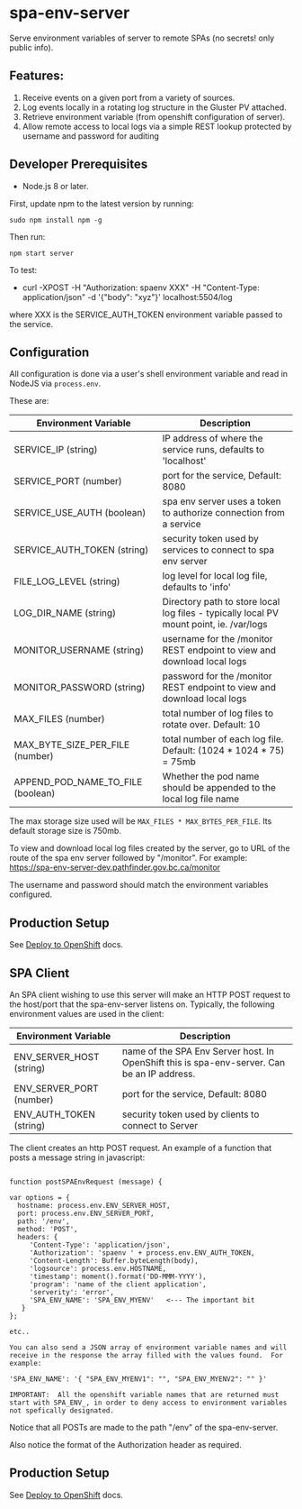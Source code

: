 
# spa-env-server

Serve environment variables of server to remote SPAs (no secrets! only public info).


## Features:

1.  Receive events on a given port from a variety of sources.
2.  Log events locally in a rotating log structure in the Gluster PV attached.
3.  Retrieve environment variable (from openshift configuration of server).
4.  Allow remote access to local logs via a simple REST lookup protected by username and password for auditing


## Developer Prerequisites

* Node.js 8 or later.

First, update npm to the latest version by running:

    sudo npm install npm -g

Then run:

    npm start server

To test:

 * curl -XPOST -H "Authorization: spaenv XXX" -H "Content-Type: application/json" -d '{"body": "xyz"}' localhost:5504/log

 where XXX is the SERVICE_AUTH_TOKEN environment variable passed to the service.

## Configuration

All configuration is done via a user's shell environment variable and read in NodeJS via `process.env`.

These are:

| Environment Variable  | Description |
| --------------------- | ------------- |
| SERVICE_IP (string)           | IP address of where the service runs, defaults to 'localhost' | 
| SERVICE_PORT (number)         | port for the service, Default: 8080 | 
| SERVICE_USE_AUTH  (boolean)   | spa env server uses a token to authorize connection from a service | 
| SERVICE_AUTH_TOKEN   (string) | security token used by services to connect to spa env server |
| FILE_LOG_LEVEL  (string)      | log level for local log file, defaults to 'info' |
| LOG_DIR_NAME  (string)        | Directory path to store local log files - typically local PV mount point, ie. /var/logs |
| MONITOR_USERNAME  (string)    | username for the /monitor REST endpoint to view and download local logs |
| MONITOR_PASSWORD  (string)    | password for the /monitor REST endpoint to view and download local logs |
| MAX_FILES  (number)           | total number of log files to rotate over. Default: 10 |
| MAX_BYTE_SIZE_PER_FILE  (number) | total number of each log file. Default: (1024 * 1024 * 75) = 75mb |
| APPEND_POD_NAME_TO_FILE (boolean) | Whether the pod name should be appended to the local log file name |

The max storage size used will be `MAX_FILES * MAX_BYTES_PER_FILE`. Its default storage size is 750mb.

To view and download local log files created by the server, go to URL of the route of the spa env server followed by "/monitor".  For example:  https://spa-env-server-dev.pathfinder.gov.bc.ca/monitor

The username and password should match the environment variables configured.

## Production Setup

See [Deploy to OpenShift](openshift/README.md) docs.


## SPA Client

An SPA client wishing to use this server will make an HTTP POST request to the host/port that the spa-env-server listens on.  Typically, the following environment values are used in the client:

| Environment Variable  | Description |
| --------------------- | ------------- |
| ENV_SERVER_HOST (string)	| name of the SPA Env Server host. In OpenShift this is spa-env-server. Can be an IP address.|
| ENV_SERVER_PORT (number)	| port for the service, Default: 8080|
| ENV_AUTH_TOKEN (string)| 	security token used by clients to connect to Server|
 	 
The client creates an http POST request.  An example of a function that posts a message string in javascript:

```

function postSPAEnvRequest (message) {

var options = {
  hostname: process.env.ENV_SERVER_HOST,
  port: process.env.ENV_SERVER_PORT,
  path: '/env',
  method: 'POST',
  headers: {
     'Content-Type': 'application/json',
     'Authorization': 'spaenv ' + process.env.ENV_AUTH_TOKEN,
     'Content-Length': Buffer.byteLength(body),
     'logsource': process.env.HOSTNAME,
     'timestamp': moment().format('DD-MMM-YYYY'),
     'program': 'name of the client application',
     'serverity': 'error',
     'SPA_ENV_NAME': 'SPA_ENV_MYENV'   <--- The important bit
   }
};

etc..

You can also send a JSON array of environment variable names and will receive in the response the array filled with the values found.  For example:

'SPA_ENV_NAME': '{ "SPA_ENV_MYENV1": "", "SPA_ENV_MYENV2": "" }'

IMPORTANT:  All the openshift variable names that are returned must start with SPA_ENV_, in order to deny access to environment variables not spefically designated.

```
 

Notice that all POSTs are made to the path "/env" of the spa-env-server.

Also notice the format of the Authorization header as required.

## Production Setup

See [Deploy to OpenShift](openshift/README.md) docs.
